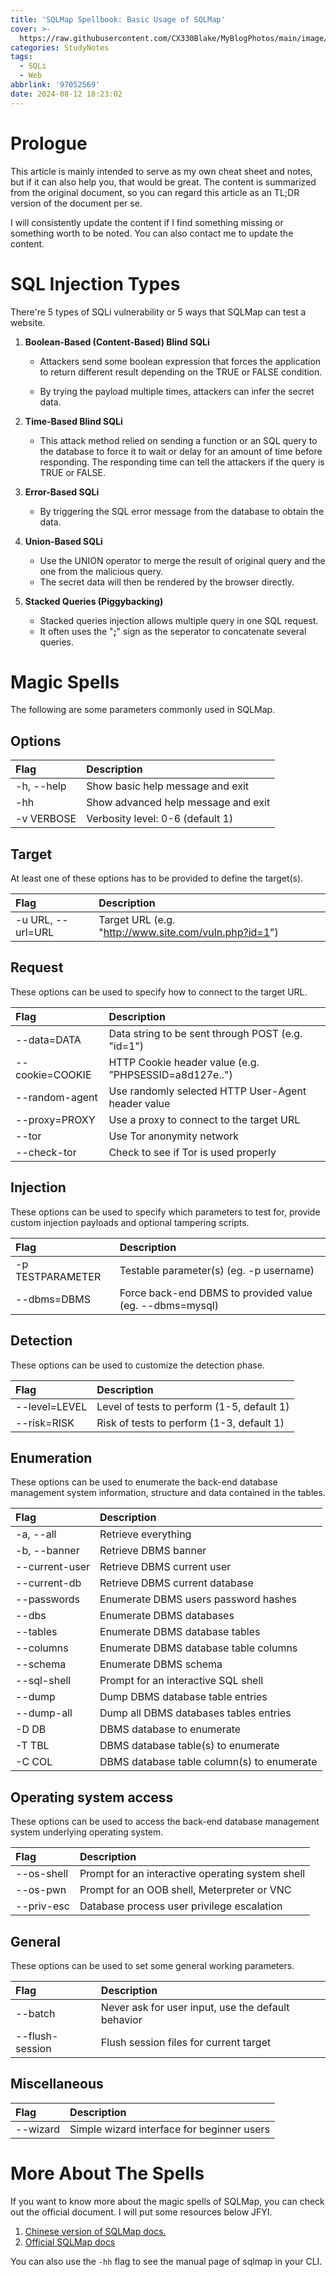 ```yaml
---
title: 'SQLMap Spellbook: Basic Usage of SQLMap'
cover: >-
  https://raw.githubusercontent.com/CX330Blake/MyBlogPhotos/main/image/Blog_cover%20(13)-min.jpg
categories: StudyNotes
tags:
  - SQLi
  - Web
abbrlink: '97052569'
date: 2024-08-12 18:23:02
---
```



# Prologue

This article is mainly intended to serve as my own cheat sheet and notes, but if it can also help you, that would be great. The content is summarized from the original document, so you can regard this article as an TL;DR version of the document per se.

I will consistently update the content if I find something missing or something worth to be noted. You can also contact me to update the content. 

# SQL Injection Types

There're 5 types of SQLi vulnerability or 5 ways that SQLMap can test a website.

1. **Boolean-Based (Content-Based) Blind SQLi**

   - Attackers send some boolean expression that forces the application to return different result depending on the TRUE or FALSE condition.

   - By trying the payload multiple times, attackers can infer the secret data. 

2. **Time-Based Blind SQLi**

   - This attack method relied on sending a function or an SQL query to the database to force it to wait or delay for an amount of time before responding. The responding time can tell the attackers if the query is TRUE or FALSE.

3. **Error-Based SQLi**

   - By triggering the SQL error message from the database to obtain the data.

4. **Union-Based SQLi**

   - Use the UNION operator to merge the result of original query and the one from the malicious query.
   - The secret data will then be rendered by the browser directly.

5. **Stacked Queries (Piggybacking)**

   - Stacked queries injection allows multiple query in one SQL request.
   - It often uses the "**;**" sign as the seperator to concatenate several queries.

# Magic Spells

The following are some parameters commonly used in SQLMap.

## Options

| Flag       | Description                         |
| :--------- | :---------------------------------- |
| -h, --help | Show basic help message and exit    |
| -hh        | Show advanced help message and exit |
| -v VERBOSE | Verbosity level: 0-6 (default 1)    |

## Target

At least one of these options has to be provided to define the target(s).

| Flag              | Description                                           |
| :---------------- | :---------------------------------------------------- |
| -u URL, --url=URL | Target URL (e.g. "http://www.site.com/vuln.php?id=1") |

## Request

These options can be used to specify how to connect to the target URL.

| Flag            | Description                                           |
| :-------------- | :---------------------------------------------------- |
| --data=DATA     | Data string to be sent through POST (e.g. "id=1")     |
| --cookie=COOKIE | HTTP Cookie header value (e.g. "PHPSESSID=a8d127e..") |
| --random-agent  | Use randomly selected HTTP User-Agent header value    |
| --proxy=PROXY   | Use a proxy to connect to the target URL              |
| --tor           | Use Tor anonymity network                             |
| --check-tor     | Check to see if Tor is used properly                  |

## Injection

These options can be used to specify which parameters to test for, provide custom injection payloads and optional tampering scripts.

| Flag             | Description                                              |
| :--------------- | :------------------------------------------------------- |
| -p TESTPARAMETER | Testable parameter(s) (eg. -p username)                  |
| --dbms=DBMS      | Force back-end DBMS to provided value (eg. --dbms=mysql) |

## Detection

These options can be used to customize the detection phase.

| Flag          | Description                                |
| :------------ | :----------------------------------------- |
| --level=LEVEL | Level of tests to perform (1-5, default 1) |
| --risk=RISK   | Risk of tests to perform (1-3, default 1)  |

## Enumeration

These options can be used to enumerate the back-end database management system information, structure and data contained in the tables.

| Flag           | Description                                |
| :------------- | :----------------------------------------- |
| -a, --all      | Retrieve everything                        |
| -b, --banner   | Retrieve DBMS banner                       |
| --current-user | Retrieve DBMS current user                 |
| --current-db   | Retrieve DBMS current database             |
| --passwords    | Enumerate DBMS users password hashes       |
| --dbs          | Enumerate DBMS databases                   |
| --tables       | Enumerate DBMS database tables             |
| --columns      | Enumerate DBMS database table columns      |
| --schema       | Enumerate DBMS schema                      |
| --sql-shell    | Prompt for an interactive SQL shell        |
| --dump         | Dump DBMS database table entries           |
| --dump-all     | Dump all DBMS databases tables entries     |
| -D DB          | DBMS database to enumerate                 |
| -T TBL         | DBMS database table(s) to enumerate        |
| -C COL         | DBMS database table column(s) to enumerate |

## Operating system access

These options can be used to access the back-end database management system underlying operating system.

| Flag       | Description                                      |
| :--------- | :----------------------------------------------- |
| --os-shell | Prompt for an interactive operating system shell |
| --os-pwn   | Prompt for an OOB shell, Meterpreter or VNC      |
| --priv-esc | Database process user privilege escalation       |

## General

These options can be used to set some general working parameters.

| Flag            | Description                                        |
| :-------------- | :------------------------------------------------- |
| --batch         | Never ask for user input, use the default behavior |
| --flush-session | Flush session files for current target             |

## Miscellaneous

| Flag     | Description                                |
| :------- | :----------------------------------------- |
| --wizard | Simple wizard interface for beginner users |

# More About The Spells

If you want to know more about the magic spells of SQLMap, you can check out the official document. I will put some resources below JFYI.

1. [Chinese version of SQLMap docs.](https://octobug.gitbooks.io/sqlmap-wiki-zhcn/content/)
2. [Official SQLMap docs](https://github.com/sqlmapproject/sqlmap/wiki)

You can also use the `-hh` flag to see the manual page of sqlmap in your CLI. 
